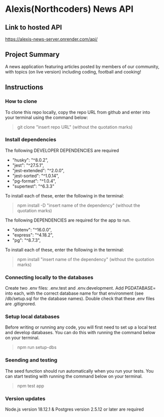 # Alexis(Northcoders) News API

## Link to hosted API
https://alexis-news-server.onrender.com/api/

## Project Summary
A news application featuring articles posted by members of our community, with topics (on live version) including coding, football and cooking!

## Instructions
### How to clone

To clone this repo locally, copy the repo URL from github and enter into your terminal using the command below: 

> git clone "insert repo URL" (without the quotation marks)

### Install dependencies

The following DEVELOPER DEPENDENCIES are required

- "husky": "^8.0.2",
- "jest": "^27.5.1",
- "jest-extended": "^2.0.0",
- "jest-sorted": "^1.0.14",
- "pg-format": "^1.0.4",
- "supertest": "^6.3.3"

To install each of these, enter the following in the terminal:

> npm install -D "insert name of the dependency" (without the quotation marks)

The following DEPENDENCIES are required for the app to run.

- "dotenv": "^16.0.0",
- "express": "^4.18.2",
- "pg": "^8.7.3",

To install each of these, enter the following in the terminal:

> npm install "insert name of the dependency" (without the quotation marks)

### Connecting locally to the databases

Create two .env files: .env.test and .env.development. Add PGDATABASE= into each, with the correct database name for that environment (see /db/setup.sql for the database names). Double check that these .env files are .gitignored.

### Setup local databases

Before writing or running any code, you will first need to set up a local test and develop databases. You can do this with running the command below on your terminal.

> npm run setup-dbs


### Seending and testing
The seed function should run automatically when you run your tests. You can start testing with running the command below on your terminal.

> npm test app




### Version updates

Node.js version 18.12.1 & Postgres version 2.5.12 or later are required

